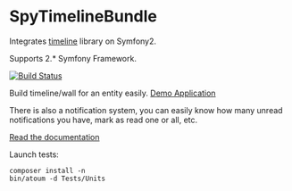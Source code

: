 SpyTimelineBundle
=================

Integrates [timeline](https://github.com/stephpy/timeline) library on Symfony2.

Supports 2.* Symfony Framework.

[![Build Status](https://secure.travis-ci.org/stephpy/timeline-bundle.png?branch=master)](http://travis-ci.org/stephpy/timeline-bundle)

Build timeline/wall for an entity easily. [Demo Application](https://github.com/stephpy/timeline-app)

There is also a notification system, you can easily know how many unread notifications you have, mark as read one or all, etc.

[Read the documentation](https://github.com/stephpy/timeline-bundle/blob/master/Resources/doc/index.markdown)

Launch tests:

```
composer install -n
bin/atoum -d Tests/Units
```
